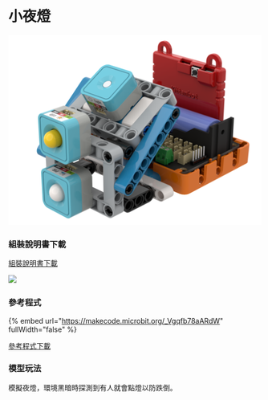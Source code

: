 # 小夜燈

![](../../../.gitbook/assets/起夜灯.png)

### 組裝說明書下載

[組裝說明書下載](https://drive.google.com/drive/folders/1wg_edUZFrqyUONA0FJ6vFBkGArRsfnf4?usp=sharing)

![](https://kittenbothk.readthedocs.io/en/latest/_images/nightlight_wire.png)

### 參考程式

{% embed url="https://makecode.microbit.org/_Vgqfb78aARdW" fullWidth="false" %}

[參考程式下載](https://makecode.microbit.org/_EsDXUqdKKMET)

### 模型玩法

模擬夜燈，環境黑暗時探測到有人就會點燈以防跌倒。
